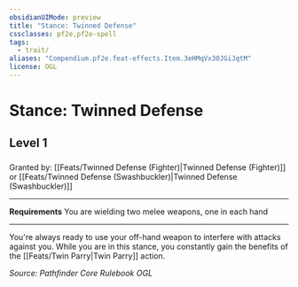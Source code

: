 ```yaml
---
obsidianUIMode: preview
title: "Stance: Twinned Defense"
cssclasses: pf2e,pf2e-spell
tags:
  - trait/
aliases: "Compendium.pf2e.feat-effects.Item.3eHMqVx30JGiJqtM"
license: OGL
---
```

# Stance: Twinned Defense
## Level 1
### 






Granted by: [[Feats/Twinned Defense (Fighter)|Twinned Defense (Fighter)]] or [[Feats/Twinned Defense (Swashbuckler)|Twinned Defense (Swashbuckler)]]

* * *

**Requirements** You are wielding two melee weapons, one in each hand

* * *

You're always ready to use your off-hand weapon to interfere with attacks against you. While you are in this stance, you constantly gain the benefits of the [[Feats/Twin Parry|Twin Parry]] action.

*Source: Pathfinder Core Rulebook*
*OGL*